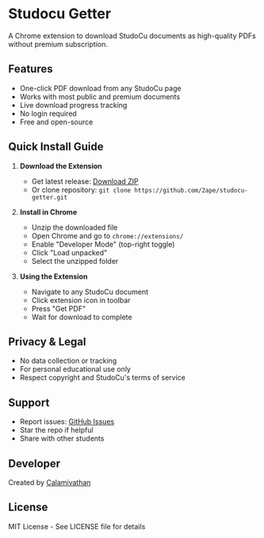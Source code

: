 # Studocu Getter

A Chrome extension to download StudoCu documents as high-quality PDFs without premium subscription.

## Features

- One-click PDF download from any StudoCu page
- Works with most public and premium documents
- Live download progress tracking
- No login required
- Free and open-source

## Quick Install Guide

1. **Download the Extension**

   - Get latest release: [Download ZIP](https://github.com/2ape/studocu-getter/releases/latest)
   - Or clone repository: `git clone https://github.com/2ape/studocu-getter.git`

2. **Install in Chrome**

   - Unzip the downloaded file
   - Open Chrome and go to `chrome://extensions/`
   - Enable "Developer Mode" (top-right toggle)
   - Click "Load unpacked"
   - Select the unzipped folder

3. **Using the Extension**
   - Navigate to any StudoCu document
   - Click extension icon in toolbar
   - Press "Get PDF"
   - Wait for download to complete

## Privacy & Legal

- No data collection or tracking
- For personal educational use only
- Respect copyright and StudoCu's terms of service

## Support

- Report issues: [GitHub Issues](https://github.com/2ape/studocu-getter/issues)
- Star the repo if helpful
- Share with other students

## Developer

Created by [Calamivathan](https://github.com/2ape/studocu-getter)

## License

MIT License - See LICENSE file for details
